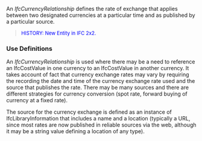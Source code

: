 An _IfcCurrencyRelationship_ defines the rate of exchange that applies between two designated currencies at a particular time and as published by a particular source.

> <font color="#0000FF" size="-1">HISTORY: New Entity in IFC
		2x2.</font>

### Use Definitions
An _IfcCurrencyRelationship_ is used where there may be a need to reference an IfcCostValue in one currency to an IfcCostValue in another currency. It takes account of fact that currency exchange rates may vary by requiring the recording the date and time of the currency exchange rate used and the source that publishes the rate. There may be many sources and there are different strategies for currency conversion (spot rate, forward buying of currency at a fixed rate).

The source for the currency exchange is defined as an instance of IfcLibraryInformation that includes a name and a location (typically a URL, since most rates are now published in reliable sources via the web, although it may be a string value defining a location of any type).